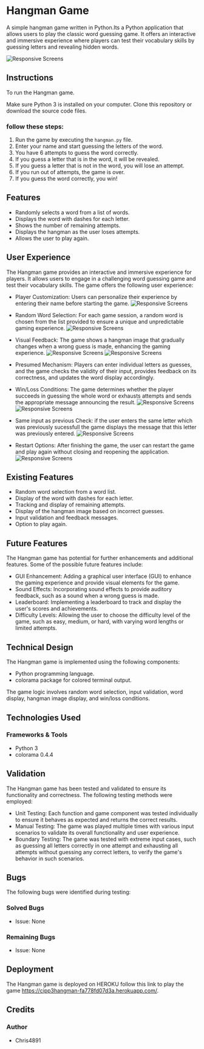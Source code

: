 # Hangman Game

A simple hangman game written in Python.Its a Python application that allows users to play the classic word guessing game. It offers an interactive and immersive experience where players can test their vocabulary skills by guessing letters and revealing hidden words.

![Responsive Screens](imageresponsive.png)

## Instructions

To run the Hangman game.

Make sure Python 3 is installed on your computer.
Clone this repository or download the source code files.

### follow these steps:

1. Run the game by executing the `hangman.py` file.
2. Enter your name and start guessing the letters of the word.
3. You have 6 attempts to guess the word correctly.
4. If you guess a letter that is in the word, it will be revealed.
5. If you guess a letter that is not in the word, you will lose an attempt.
6. If you run out of attempts, the game is over.
7. If you guess the word correctly, you win!

## Features

* Randomly selects a word from a list of words.
* Displays the word with dashes for each letter.
* Shows the number of remaining attempts.
* Displays the hangman as the user loses attempts.
* Allows the user to play again.

## User Experience

The Hangman game provides an interactive and immersive experience for players. It allows users to engage in a challenging word guessing game and test their vocabulary skills. The game offers the following user experience:

* Player Customization: Users can personalize their experience by entering their name before starting the game.
    ![Responsive Screens](imgs/StartScreen.png)
* Random Word Selection: For each game session, a random word is chosen from the list provided to ensure a unique and unpredictable gaming experience.
    ![Responsive Screens](imgs/userenterdname.png)
* Visual Feedback: The game shows a hangman image that gradually changes when a wrong guess is made, enhancing the gaming experience.
    ![Responsive Screens](imgs/wrong5.png)
    ![Responsive Screens](imgs/wrong4.png)

* Presumed Mechanism: Players can enter individual letters as guesses, and the game checks the validity of their input, provides feedback on its correctness, and updates the word display accordingly.
* Win/Loss Conditions: The game determines whether the player succeeds in guessing the whole word or exhausts attempts and sends the appropriate message announcing the result.
    ![Responsive Screens](imgs/gameover.png)
    ![Responsive Screens](imgs/win.png)

* Same input as previous Check: if the user enters the same letter which was previously sucessfull the game displays
the message that this letter was previously entered.
    ![Responsive Screens](imgs/sameguess.png)

* Restart Options: After finishing the game, the user can restart the game and play again without closing and reopening the application.
    ![Responsive Screens](imgs/restartfeature.png)

## Existing Features

* Random word selection from a word list.
* Display of the word with dashes for each letter.
* Tracking and display of remaining attempts.
* Display of the hangman image based on incorrect guesses.
* Input validation and feedback messages.
* Option to play again.

## Future Features

The Hangman game has potential for further enhancements and additional features. Some of the possible future features include:

* GUI Enhancement: Adding a graphical user interface (GUI) to enhance the gaming experience and provide visual elements for the game.
* Sound Effects: Incorporating sound effects to provide auditory feedback, such as a sound when a wrong guess is made.
* Leaderboard: Implementing a leaderboard to track and display the user's scores and achievements.
* Difficulty Levels: Allowing the user to choose the difficulty level of the game, such as easy, medium, or hard, with varying word lengths or limited attempts.

## Technical Design

The Hangman game is implemented using the following components:

* Python programming language.
* colorama package for colored terminal output.

The game logic involves random word selection, input validation, word display, hangman image display, and win/loss conditions.

## Technologies Used
### Frameworks & Tools

* Python 3
* colorama 0.4.4

## Validation

The Hangman game has been tested and validated to ensure its functionality and correctness. The following testing methods were employed:

* Unit Testing: Each function and game component was tested individually to ensure it behaves as expected and returns the correct results.
* Manual Testing: The game was played multiple times with various input scenarios to validate its overall functionality and user experience.
* Boundary Testing: The game was tested with extreme input cases, such as guessing all letters correctly in one attempt and exhausting all attempts without guessing any correct letters, to verify the game's behavior in such scenarios.

## Bugs

The following bugs were identified during testing:

### Solved Bugs
* Issue: None

### Remaining Bugs
* Issue: None

## Deployment

The Hangman game is deployed on HEROKU follow this link to play the game https://cipp3hangman-fa778fd07d3a.herokuapp.com/.

## Credits

### Author

* Chris4891
